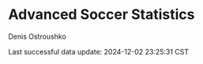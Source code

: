 # Advanced Soccer Statistics
Denis Ostroushko

<!-- gfm -->

Last successful data update: 2024-12-02 23:25:31 CST
